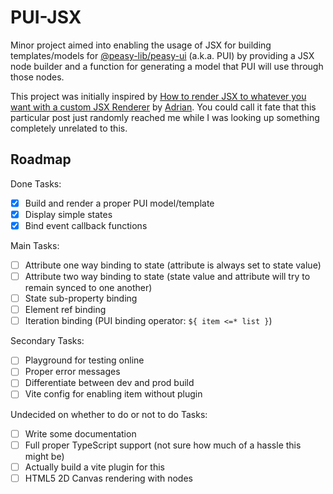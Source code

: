 # PUI-JSX

Minor project aimed into enabling the usage of JSX for building templates/models for [@peasy-lib/peasy-ui](https://github.com/peasy-lib/peasy-lib/blob/main/packages/peasy-ui/README.md) (a.k.a. PUI) by providing a JSX node builder and a function for generating a model that PUI will use through those nodes.

This project was initially inspired by [How to render JSX to whatever you want with a custom JSX Renderer](https://dev.to/afl_ext/how-to-render-jsx-to-whatever-you-want-with-a-custom-jsx-renderer-cjk) by [Adrian](https://dev.to/afl_ext). You could call it fate that this particular post just randomly reached me while I was looking up something completely unrelated to this.

## Roadmap
Done Tasks:
- [x] Build and render a proper PUI model/template
- [x] Display simple states
- [x] Bind event callback functions

Main Tasks:
- [ ] Attribute one way binding to state (attribute is always set to state value)
- [ ] Attribute two way binding to state (state value and attribute will try to remain synced to one another)
- [ ] State sub-property binding
- [ ] Element ref binding
- [ ] Iteration binding (PUI binding operator: `${ item <=* list }`)

Secondary Tasks:
- [ ] Playground for testing online
- [ ] Proper error messages
- [ ] Differentiate between dev and prod build
- [ ] Vite config for enabling item without plugin

Undecided on whether to do or not to do Tasks:
- [ ] Write some documentation
- [ ] Full proper TypeScript support (not sure how much of a hassle this might be)
- [ ] Actually build a vite plugin for this
- [ ] HTML5 2D Canvas rendering with nodes
